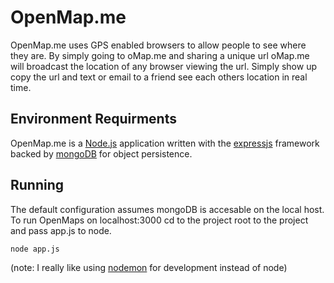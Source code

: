 OpenMap.me
=======

OpenMap.me uses GPS enabled browsers to allow people to see where they 
are. By simply going to oMap.me and sharing a unique url oMap.me will broadcast the location
of any browser viewing the url. Simply show up copy the url and text or email to a friend
see each others location in real time. 

Environment Requirments
----------
OpenMap.me is a [Node.js](http://nodejs.org/) application written with the [expressjs](http://expressjs.com)
framework backed by [mongoDB](http://www.mongodb.org/) for object persistence.

Running
---------
The default configuration assumes mongoDB is accesable on the local host. To run OpenMaps on localhost:3000 
cd to the project root to the project and pass app.js to node.

    node app.js
(note: I really like using [nodemon](https://github.com/remy/nodemon) for development instead of node)

 

